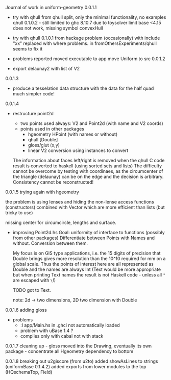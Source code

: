 Journal of work in uniform-geometry
0.0.1.1
- try with qhull from qhull split, only the minimal functionality, no examples 
            qhull 0.1.0.2
        - still limited to ghc 8.10.7 due to toysolver limit base <4.15
        does not work, missing symbol convexHull

- try with qhull 0.1.0.1 from hackage
        problem (occasionally) with include "xx" 
        replaced with <xx> where problems. in fromOthersExperiments/qhull
        seems to fix it 
- problems reported
    moved executable to app
    move Uniform to src
0.0.1.2
- export delaunay2 with list of V2 

0.0.1.3
- produce a tesselation data structure with the data for the half quad 
    much simpler code!

0.0.1.4
- restructure point2d
    - two points used always: V2 and Point2d (with name and V2 coords)
    - points used in other packages 
        - hgeometry HPoint (with names or without)
        - qhull [Double]
        - gloss/glut (x,y)
        - linear V2
        conversion using instances to convert
        
    The information about faces left/right is removed when the qhull C code result is converted to haskell (using sorted sets and lists)
    The difficulty cannot be overcome by testing with coordinaes, as 
    the circumcenter of the triangle (delaunay) can be on the edge and the decision is arbitrary. Consistency cannot be reconstructed!

0.0.1.5 trying again with hgeometry

the problem is using lenses and hiding the non-lense access functions (constructors) combined with Vector which are more efficient than lists (but tricky to use)

missing center for circumcircle, lengths and surface. 

- improving Point2d.hs
    Goal: uniformity of interface to functions (possibly from other packages)
    Differentiate between Points with Names and without. Conversion between them.

    My focus is on GIS type applications, i.e. the 15 digits of precision that Double brings gives  more resolution than the 10^10 required for mm on a global scale. Thus the points of interest here are all represented as Double and the names are always Int (Text would be more appropriate but when printing Text names the result is not Haskell code - unless all `"` are escaped with `\`!)
    
    TODO got to Text.

    note: 2d -> two dimensions, 2D two dimension with Double 

0.0.1.6 adding gloss
- problems 
    - :l app/Main.hs in .ghci not automatically loaded
    - problem with uBase 1.4 ?
    - compiles only with cabal not with stack

0.0.1.7 cleaning up 
    - gloss moved into the Drawing, eventually its own package
    - concentrate all Hgeometry dependency to bottom

0.0.1.8 breaking out u2giscore (from u2to)
    added showAsLines to strings (uniformBase 0.1.4.2)
    added exports from lower modules to the top (HQschemaTop, Field)